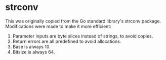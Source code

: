# strconv

This was originally copied from the Go standard library's strconv package.
Modifications were made to make it more efficient:
1. Parameter inputs are byte slices instead of strings, to avoid copies.
2. Return errors are all predefined to avoid allocations.
3. Base is always 10.
4. Bitsize is always 64.
